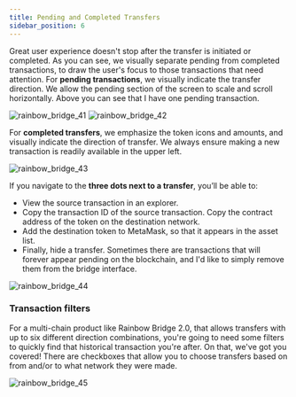 ```yaml
---
title: Pending and Completed Transfers
sidebar_position: 6
---
```


Great user experience doesn't stop after the transfer is initiated or completed.
As you can see, we visually separate pending from completed transactions, to draw the user's focus to those transactions that need attention.
For **pending transactions**, we visually indicate the transfer direction.
We allow the pending section of the screen to scale and scroll horizontally. Above you can see that I have one pending transaction.

![rainbow_bridge_41](/img/rainbow_bridge_41.png)
![rainbow_bridge_42](/img/rainbow_bridge_42.png)

For **completed transfers**, we emphasize the token icons and amounts, and visually indicate the direction of transfer.
We always ensure making a new transaction is readily available in the upper left.

![rainbow_bridge_43](/img/rainbow_bridge_43.png)

If you navigate to the **three dots next to a transfer**, you’ll be able to:
* View the source transaction in an explorer.
* Copy the transaction ID of the source transaction.
Copy the contract address of the token on the destination network.
* Add the destination token to MetaMask, so that it appears in the asset list.
* Finally, hide a transfer. Sometimes there are transactions that will forever appear pending on the blockchain, and I'd like to simply remove them from the bridge interface.

![rainbow_bridge_44](/img/rainbow_bridge_44.png)

### Transaction filters

For a multi-chain product like Rainbow Bridge 2.0, that allows transfers with up to six different direction combinations, you're going to need some filters to quickly find that historical transaction you're after. On that, we've got you covered!
There are checkboxes that allow you to choose transfers based on from and/or to what network they were made.

![rainbow_bridge_45](/img/rainbow_bridge_45.png)

